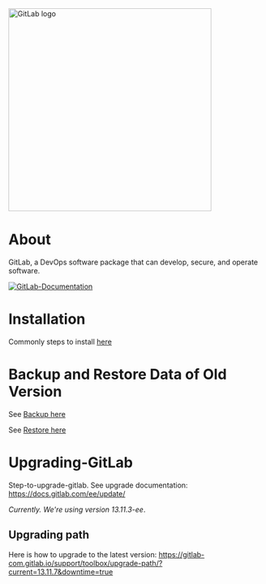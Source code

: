 <a href="https://about.gitlab.com/">
    <img width="400" src="https://images.ctfassets.net/xz1dnu24egyd/1hnQd13UBU7n5V0RsJcbP3/769692e40a6d528e334b84f079c1f577/gitlab-logo-100.png" alt="GitLab logo"> 
</a>

# About
GitLab, a DevOps software package that can develop, secure, and operate software.

[![GitLab-Documentation](https://img.shields.io/badge/gitlab-documentation-green)](https://docs.gitlab.com/)

# Installation
Commonly steps to install <a href="https://about.gitlab.com/install/#ubuntu">here</a>

# Backup and Restore Data of Old Version
See <a href="https://docs.gitlab.com/ee/administration/backup_restore/backup_gitlab.html">Backup here</a>

See <a href="https://docs.gitlab.com/ee/administration/backup_restore/restore_gitlab.html">Restore here</a>

# Upgrading-GitLab
Step-to-upgrade-gitlab.
See upgrade documentation: https://docs.gitlab.com/ee/update/

*Currently. We're using version 13.11.3-ee*.

## Upgrading path
Here is how to upgrade to the latest version: https://gitlab-com.gitlab.io/support/toolbox/upgrade-path/?current=13.11.7&downtime=true 
